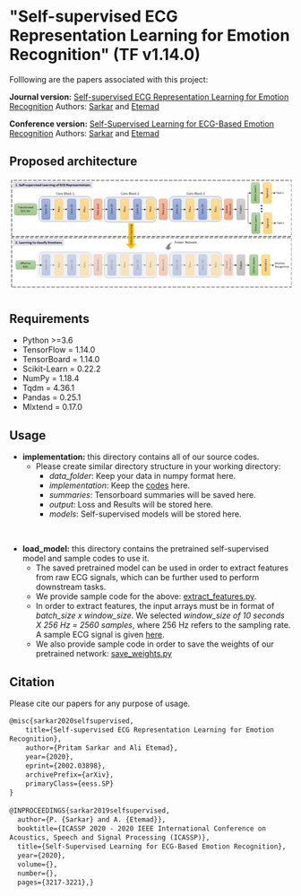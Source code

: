 # "Self-supervised ECG Representation Learning for Emotion Recognition" (TF v1.14.0)

Folllowing are the papers associated with this project: 

**Journal version:** [Self-supervised ECG Representation Learning for Emotion Recognition](https://arxiv.org/abs/2002.03898)
Authors: [Sarkar](https://www.pritamsarkar.com/) and [Etemad](https://www.alietemad.com/)

**Conference version:** [Self-Supervised Learning for ECG-Based Emotion Recognition](https://ieeexplore.ieee.org/abstract/document/9053985)
Authors: [Sarkar](https://www.pritamsarkar.com/) and [Etemad](https://www.alietemad.com/)

## Proposed architecture
![our proposed architecture](./images/ssl_architecture.jpg)

## Requirements

- Python >=3.6
- TensorFlow = 1.14.0
- TensorBoard = 1.14.0
- Scikit-Learn = 0.22.2
- NumPy = 1.18.4
- Tqdm = 4.36.1
- Pandas = 0.25.1
- Mlxtend = 0.17.0

## Usage

- **implementation:** this directory contains all of our source codes.
    - Please create similar directory structure in your working directory:
        - *data_folder*: Keep your data in numpy format here.
        - *implementation*: Keep the [codes](./implementation) here.
        - *summaries*: Tensorboard summaries will be saved here.
        - *output*: Loss and Results will be stored here.
        - *models*: Self-supervised models will be stored here.
<br />

- **load_model:** this directory contains the pretrained self-supervised model and sample codes to use it.
    - The saved pretrained model can be used in order to extract features from raw ECG signals, which can be further used to perform downstream tasks.
    - We provide sample code for the above: [extract_features.py](./load_model/extract_features.py).
    - In order to extract features, the input arrays must be in format of *batch_size x window_size*. We selected *window_size of 10 seconds X 256 Hz = 2560 samples*, where 256 Hz refers to the sampling rate. A sample ECG signal is given [here](./load_model/sample_ecg.npy).
    - We also provide sample code in order to save the weights of our pretrained network: [save_weights.py](./load_model/save_weights.py)

## Citation

Please cite our papers for any purpose of usage.
```
@misc{sarkar2020selfsupervised,
    title={Self-supervised ECG Representation Learning for Emotion Recognition},
    author={Pritam Sarkar and Ali Etemad},
    year={2020},
    eprint={2002.03898},
    archivePrefix={arXiv},
    primaryClass={eess.SP}
}

@INPROCEEDINGS{sarkar2019selfsupervised,
  author={P. {Sarkar} and A. {Etemad}},
  booktitle={ICASSP 2020 - 2020 IEEE International Conference on Acoustics, Speech and Signal Processing (ICASSP)}, 
  title={Self-Supervised Learning for ECG-Based Emotion Recognition}, 
  year={2020},
  volume={},
  number={},
  pages={3217-3221},}
  
```